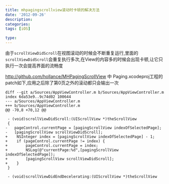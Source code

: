 ```yaml
---
title: mhpagingscrollview滚动时卡顿的解决方法
date: '2012-09-26'
description:
categories:
tags: [iOS]

type: 
---
```




由于`scrollViewDidScroll`在视图滚动的时候会不断重复运行,里面的`scrollViewDidScroll`会重复执行多次,在View的内容多的时候会出现卡顿,让它只执行一次会提高界面的流畅度

http://github.com/hollance/MHPagingScrollView 中 Paging.xcodeproj工程的patch如下,应用之后除了第0页之外的滚动都只会输出一次

```
diff --git a/Sources/AppViewController.m b/Sources/AppViewController.m
index 6da53e9..9c74d02 100644
--- a/Sources/AppViewController.m
+++ b/Sources/AppViewController.m
@@ -70,8 +70,12 @@
 
 - (void)scrollViewDidScroll:(UIScrollView *)theScrollView
 {
-	pageControl.currentPage = [pagingScrollView indexOfSelectedPage];
-	[pagingScrollView scrollViewDidScroll];
+    NSInteger index = [pagingScrollView indexOfSelectedPage] - 1;
+    if (pageControl.currentPage != index) {
+        pageControl.currentPage = index;
+        NSLog(@"currentPage:%d",[pagingScrollView indexOfSelectedPage]);
+        [pagingScrollView scrollViewDidScroll];
+    }
 }
 
 - (void)scrollViewDidEndDecelerating:(UIScrollView *)theScrollView
```
